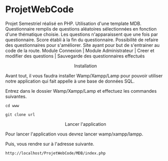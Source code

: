 # ProjetWebCode
Projet Semestriel réalisé en PHP. Utilisation d'une template MDB. Questionnaire remplis de questions aléatoires sélectionnées en fonction d'une thématique choisie. Les questions n'apparaissent que une fois par questionnaire. Score établi à la fin du questionnaire.
Possibilité de refaire des questionnaires pour s'améliorer.
Site ayant pour but de s'entrainer au code de la route.
Module Connexion | Module Administrateur | Creer et modifier des questions | Sauvegarde des questionnaires effectués  


 <p align="center">
  Installation
</p>


Avant tout, il vous faudra installer Wamp/Xampp/Lamp pour pouvoir utiliser notre application qui fait appelle à une base de données SQL.

Entrez dans le dossier  Wamp/Xampp/Lamp et effectuez les commandes suivantes.

``` cd www ```

```git clone url```


 <p align="center">
  Lancer l'application
</p>


Pour lancer l'application vous devrez lancer wamp/xampp/lampp.

Puis, vous rendre sur à l'adresse suivante.

 ```http://localhost/ProjetWebCode/MDB/index.php```


